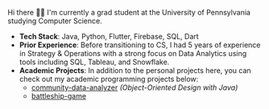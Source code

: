 Hi there 👋🏼 I'm currently a grad student at the University of Pennsylvania studying Computer Science.

- **Tech Stack**: Java, Python, Flutter, Firebase, SQL, Dart
- **Prior Experience**: Before transitioning to CS, I had 5 years of experience in Strategy & Operations with a strong focus on Data Analytics using tools including SQL, Tableau, and Snowflake.
- **Academic Projects**: In addition to the personal projects here, you can check out my academic programming projects below:
  - [community-data-analyzer](https://gitfront.io/r/sylviezhang/R2eXHNqqBQ4T/community-data-analyzer/) _(Object-Oriented Design with Java)_
  - [battleship-game](https://gitfront.io/r/sylviezhang/EEE2dSLnEia6/battleship-game/) 
